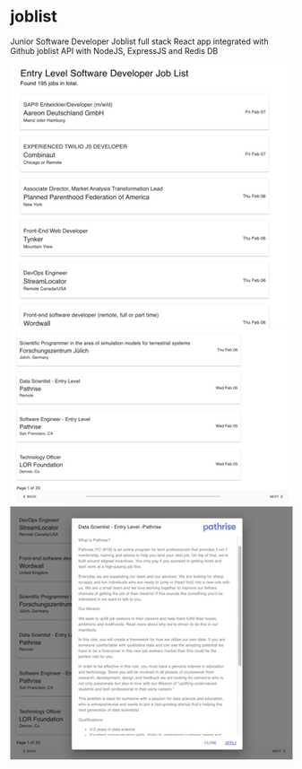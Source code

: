 # joblist
Junior Software Developer Joblist full stack React app integrated with Github joblist API with NodeJS, ExpressJS and Redis DB

![Screenshot](screenshot1.png)
![Screenshot](screenshot2.png)
![Screenshot](screenshot3.png)
